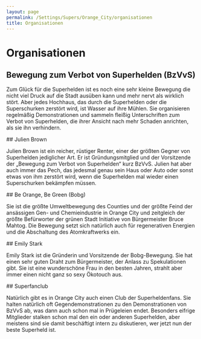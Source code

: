 ```yaml
---
layout: page
permalink: /Settings/Supers/Orange_City/organisationen
title: Organisationen
---
```


# Organisationen

## Bewegung zum Verbot von Superhelden (BzVvS)

Zum Glück für die Superhelden ist es noch eine sehr kleine Bewegung die nicht viel Druck auf die Stadt ausüben kann und mehr nervt als wirklich stört. Aber jedes Hochhaus, das durch die Superhelden oder die Superschurken zerstört wird, ist Wasser auf ihre Mühlen. Sie organisieren regelmäßig Demonstrationen und sammeln fleißig Unterschriften zum Verbot von Superhelden, die ihrer Ansicht nach mehr Schaden anrichten, als sie ihn verhindern.

<div class="hinweis">
## Julien Brown

Julien Brown ist ein reicher, rüstiger Renter, einer der größten Gegner von Superhelden jediglicher Art. Er ist Gründungsmitglied und der Vorsitzende der &bdquo;Bewegung zum Verbot von Superhelden&ldquo; kurz BzVvS. Julien hat aber auch immer das Pech, das jedesmal genau sein Haus oder Auto oder sonst etwas von ihm zerstört wird, wenn die Superhelden mal wieder einen Superschurken bekämpfen müssen.

</div>
## Be Orange, Be Green (Bobg)

Sie ist die größte Umweltbewegung des Counties und der größte Feind der ansässigen Gen- und Chemieindustrie in Orange City und zeitgleich der größte Befürworter der grünen Stadt Initiative von Bürgermeister Bruce Mahtog. Die Bewegung setzt sich natürlich auch für regenerativen Energien und die Abschaltung des Atomkraftwerks ein.

<div class="hinweis">
## Emily Stark

Emily Stark ist die Gründerin und Vorsitzende der Bobg-Bewegung. Sie hat einen sehr guten Draht zum Bürgermeister, der Anlass zu Spekulationen gibt. Sie ist eine wunderschöne Frau in den besten Jahren, strahlt aber immer einen nicht ganz so sexy Ökotouch aus.

</div>
## Superfanclub

Natürlich gibt es in Orange City auch einen Club der Superheldenfans. Sie halten natürlich oft Gegendemonstrationen zu den Demonstrationen von BzVvS ab, was dann auch schon mal in Prügeleien endet. Besonders eifrige Mitglieder stalken schon mal den ein oder anderen Superhelden, aber meistens sind sie damit beschäftigt intern zu diskutieren, wer jetzt nun der beste Superheld ist.

